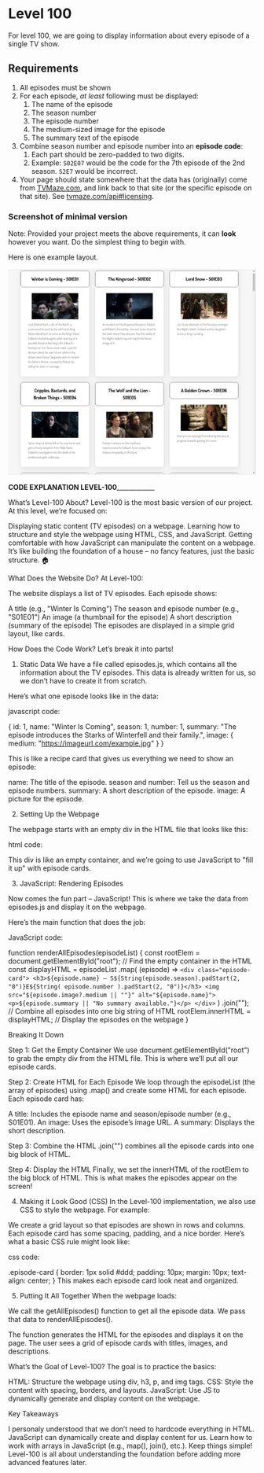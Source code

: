 # Level 100

For level 100, we are going to display information about every episode of a single TV show.

## Requirements

1. All episodes must be shown
2. For each episode, _at least_ following must be displayed:
   1. The name of the episode
   2. The season number
   3. The episode number
   4. The medium-sized image for the episode
   5. The summary text of the episode
3. Combine season number and episode number into an **episode code**:
   1. Each part should be zero-padded to two digits.
   2. Example: `S02E07` would be the code for the 7th episode of the 2nd season. `S2E7` would be incorrect.
4. Your page should state somewhere that the data has (originally) come from [TVMaze.com](https://tvmaze.com/), and link back to that site (or the specific episode on that site). See [tvmaze.com/api#licensing](https://www.tvmaze.com/api#licensing).

### Screenshot of minimal version

Note: Provided your project meets the above requirements, it can **look** however you want. Do the simplest thing to begin with.

Here is one example layout.

![Screenshot of a website with cards showing per-episode data according to the requirements](example-screenshots/example-level-100.png)




____________________________________CODE EXPLANATION LEVEL-100________________________________________________

What’s Level-100 About?
Level-100 is the most basic version of our project. At this level, we’re focused on:

Displaying static content (TV episodes) on a webpage.
Learning how to structure and style the webpage using HTML, CSS, and JavaScript.
Getting comfortable with how JavaScript can manipulate the content on a webpage.
It’s like building the foundation of a house – no fancy features, just the basic structure. 🏠

What Does the Website Do?
At Level-100:

The website displays a list of TV episodes.
Each episode shows:

A title (e.g., "Winter Is Coming")
The season and episode number (e.g., "S01E01")
An image (a thumbnail for the episode)
A short description (summary of the episode)
The episodes are displayed in a simple grid layout, like cards.

How Does the Code Work?
Let’s break it into parts!

1. Static Data
We have a file called episodes.js, which contains all the information about the TV episodes. This data is already written for us, so we don’t have to create it from scratch.

Here’s what one episode looks like in the data:

javascript code:

{
  id: 1,
  name: "Winter Is Coming",
  season: 1,
  number: 1,
  summary: "The episode introduces the Starks of Winterfell and their family.",
  image: { medium: "https://imageurl.com/example.jpg" }
}

This is like a recipe card that gives us everything we need to show an episode:

name: The title of the episode.
season and number: Tell us the season and episode numbers.
summary: A short description of the episode.
image: A picture for the episode.

2. Setting Up the Webpage

The webpage starts with an empty div in the HTML file that looks like this:

html code: 

<div id="root"></div>
This div is like an empty container, and we’re going to use JavaScript to "fill it up" with episode cards.

3. JavaScript: Rendering Episodes

Now comes the fun part – JavaScript! 
This is where we take the data from episodes.js and display it on the webpage.

Here’s the main function that does the job:

JavaScript code: 

function renderAllEpisodes(episodeList) {
  const rootElem = document.getElementById("root"); // Find the empty container in the HTML
  const displayHTML = episodeList
    .map(
      (episode) => `
        <div class="episode-card">
          <h3>${episode.name} – S${String(episode.season).padStart(2, "0")}E${String(
        episode.number
      ).padStart(2, "0")}</h3>
          <img src="${episode.image?.medium || ""}" alt="${episode.name}">
          <p>${episode.summary || "No summary available."}</p>
        </div>
      `
    )
    .join(""); // Combine all episodes into one big string of HTML
  rootElem.innerHTML = displayHTML; // Display the episodes on the webpage
}

Breaking It Down

Step 1: Get the Empty Container
We use document.getElementById("root") to grab the empty div from the HTML file. This is where we’ll put all our episode cards.

Step 2: Create HTML for Each Episode
We loop through the episodeList (the array of episodes) using .map() and create some HTML for each episode. Each episode card has:

A title: Includes the episode name and season/episode number (e.g., S01E01).
An image: Uses the episode’s image URL.
A summary: Displays the short description.

Step 3: Combine the HTML
.join("") combines all the episode cards into one big block of HTML.

Step 4: Display the HTML
Finally, we set the innerHTML of the rootElem to the big block of HTML. This is what makes the episodes appear on the screen!

4. Making it Look Good (CSS)
In the Level-100 implementation, we also use CSS to style the webpage. For example:

We create a grid layout so that episodes are shown in rows and columns.
Each episode card has some spacing, padding, and a nice border.
Here’s what a basic CSS rule might look like:

css code: 

.episode-card {
  border: 1px solid #ddd;
  padding: 10px;
  margin: 10px;
  text-align: center;
}
This makes each episode card look neat and organized.

5. Putting It All Together
When the webpage loads:

We call the getAllEpisodes() function to get all the episode data.
We pass that data to renderAllEpisodes().

The function generates the HTML for the episodes and displays it on the page.
The user sees a grid of episode cards with titles, images, and descriptions.

What’s the Goal of Level-100?
The goal is to practice the basics:

HTML: Structure the webpage using div, h3, p, and img tags.
CSS: Style the content with spacing, borders, and layouts.
JavaScript: Use JS to dynamically generate and display content on the webpage.

Key Takeaways

I personaly understood that we don’t need to hardcode everything in HTML.
JavaScript can dynamically create and display content for us.
Learn how to work with arrays in JavaScript (e.g., map(), join(), etc.).
Keep things simple!
Level-100 is all about understanding the foundation before adding more advanced features later.